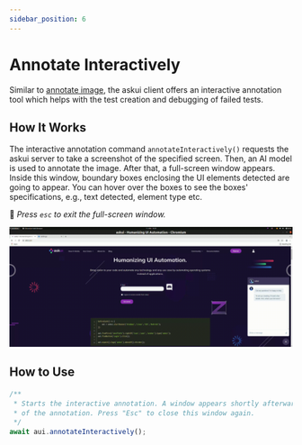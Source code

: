 ```yaml
---
sidebar_position: 6
---
```



# Annotate Interactively

Similar to [annotate image](annotate-image.md), the askui client offers an interactive annotation tool which helps with the test creation and debugging of failed tests.

## How It Works

The interactive annotation command `annotateInteractively()` requests the askui server to take a screenshot of the specified screen. Then, an AI model is used to annotate the image. After that, a full-screen window appears. Inside this window, boundary boxes enclosing the UI elements detected are going to appear. You can hover over the boxes to see the boxes' specifications, e.g., text detected, element type etc.

📌 *Press `esc` to exit the full-screen window.*

![Interactive Annotation](./interactive-annotate.gif)

## How to Use

```typescript
/**
 * Starts the interactive annotation. A window appears shortly afterwards showing the result 
 * of the annotation. Press "Esc" to close this window again.
 */
await aui.annotateInteractively();
```
